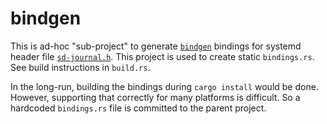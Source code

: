 # bindgen

This is ad-hoc "sub-project" to generate [`bindgen`] bindings for systemd
header file [`sd-journal.h`]. This project is used to create static
`bindings.rs`. See build instructions in `build.rs`.

In the long-run, building the bindings during `cargo install` would be done.
However, supporting that correctly for many platforms is difficult.
So a hardcoded `bindings.rs` file is committed to the parent project.

[`sd-journal.h`]: https://www.man7.org/linux/man-pages/man3/sd-journal.3.html
[`bindgen`]: https://crates.io/crates/bindgen
